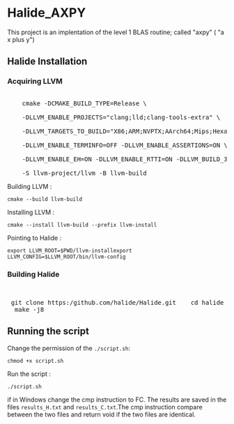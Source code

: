 # Halide_AXPY
This project is an implentation of the level 1 BLAS routine; called "axpy" ( "a x plus y")

## Halide Installation
### Acquiring LLVM

<pre>

    cmake -DCMAKE_BUILD_TYPE=Release \ 
    
    -DLLVM_ENABLE_PROJECTS="clang;lld;clang-tools-extra" \        
    
    -DLLVM_TARGETS_TO_BUILD="X86;ARM;NVPTX;AArch64;Mips;Hexagon" \        
    
    -DLLVM_ENABLE_TERMINFO=OFF -DLLVM_ENABLE_ASSERTIONS=ON \        
    
    -DLLVM_ENABLE_EH=ON -DLLVM_ENABLE_RTTI=ON -DLLVM_BUILD_32_BITS=OFF \        
    
    -S llvm-project/llvm -B llvm-build 
</pre>


Building LLVM : 

```cmake --build llvm-build```

Installing LLVM :

```cmake --install llvm-build --prefix llvm-install```

Pointing to Halide :

```export LLVM_ROOT=$PWD/llvm-installexport LLVM_CONFIG=$LLVM_ROOT/bin/llvm-config```

### Building Halide
   <pre> 
            git clone https:/github.com/halide/Halide.git    
            cd halide    
            make -j8
    </pre>
## Running the script 

Change the permission of the `./script.sh`:

```chmod +x script.sh```

Run the script :

```./script.sh```
    
if in Windows change the cmp instruction to FC. The results are saved in the files `results_H.txt` and `results_C.txt`.The cmp instruction compare between the two files and return void if the two files are identical. 
